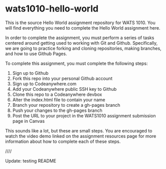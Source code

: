 wats1010-hello-world
====================

This is the source Hello World assignment repository for WATS 1010. You will find everything you need to complete the Hello World assignment here.

In order to complete the assignment, you must perform a series of tasks centered around getting used to working with Git and Github. Specifically, we are going to practice forking and cloning repositories, making branches, and how to use Github Pages.

To complete this assignment, you must complete the following steps:

1. Sign up to Github
2. Fork this repo into your personal Github account
3. Sign up to Codeanywhere.com
4. Add your Codeanywhere public SSH key to Github
5. Clone this repo to a Codeanywhere devbox
6. Alter the index.html file to contain your name
7. Branch your repository to create a gh-pages branch
8. Push your changes to the gh-pages branch
9. Post the URL to your project in the WATS1010 assignment submission page in Canvas

This sounds like a lot, but these are small steps. You are encouraged to watch the video demo linked on the assignment resources page for more information about how to complete each of these steps.  

////

Update: testing README


